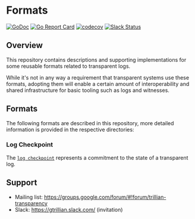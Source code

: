 # Formats

[![GoDoc](https://godoc.org/github.com/transparency-dev/formats?status.svg)](https://godoc.org/github.com/transparency-dev/formats)
[![Go Report
Card](https://goreportcard.com/badge/github.com/transparency-dev/formats)](https://goreportcard.com/report/github.com/transparency-dev/formats)
[![codecov](https://codecov.io/gh/transparency-dev/formats/branch/main/graph/badge.svg?token=BBCRAMOBY2)](https://codecov.io/gh/transparency-dev/formats)
[![Slack
Status](https://img.shields.io/badge/Slack-Chat-blue.svg)](https://gtrillian.slack.com/)

## Overview

This repository contains descriptions and supporting implementations for some
reusable formats related to transparent logs.

While it's not in any way a requirement that transparent systems use these formats,
adopting them will enable a certain amount of interoperability and shared infrastructure
for basic tooling such as logs and witnesses.

## Formats

The following formats are described in this repository, more detailed information is
provided in the respective directories:
### Log Checkpoint

The [`log checkpoint`](./log/README.md#checkpoint-format) represents a commitment to the
state of a transparent log.

## Support
* Mailing list: https://groups.google.com/forum/#!forum/trillian-transparency
* Slack: https://gtrillian.slack.com/ (invitation)
